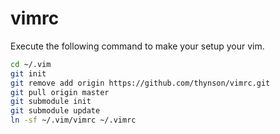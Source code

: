 # vimrc

Execute the following command to make your setup your vim.
```bash
cd ~/.vim
git init
git remove add origin https://github.com/thynson/vimrc.git
git pull origin master
git submodule init
git submodule update
ln -sf ~/.vim/vimrc ~/.vimrc
```

